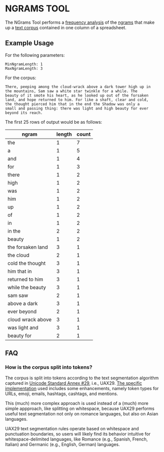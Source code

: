 # NGRAMS TOOL

The NGrams Tool performs a [frequency
analysis](https://en.wikipedia.org/wiki/Frequency_analysis) of the
[ngrams](https://en.wikipedia.org/wiki/N-gram) that make up a [text
corpus](https://en.wikipedia.org/wiki/Text_corpus) contained in one
column of a spreadsheet.

## Example Usage

For the following parameters:

    MinNgramLength: 1
    MaxNgramLength: 3

For the corpus:

    There, peeping among the cloud-wrack above a dark tower high up in
    the mountains, Sam saw a white star twinkle for a while. The
    beauty of it smote his heart, as he looked up out of the forsaken
    land, and hope returned to him. For like a shaft, clear and cold,
    the thought pierced him that in the end the Shadow was only a
    small and passing thing: there was light and high beauty for ever
    beyond its reach.

The first 25 rows of output would be as follows:

|       ngram       | length | count |
| ----------------- | ------ | ----- |
| the               |   1    |   7   |
| a                 |   1    |   5   |
| and               |   1    |   4   |
| for               |   1    |   3   |
| there             |   1    |   2   |
| high              |   1    |   2   |
| was               |   1    |   2   |
| him               |   1    |   2   |
| up                |   1    |   2   |
| of                |   1    |   2   |
| in                |   1    |   2   |
| in the            |   2    |   2   |
| beauty            |   1    |   2   |
| the forsaken land |   3    |   1   |
| the cloud         |   2    |   1   |
| cold the thought  |   3    |   1   |
| him that in       |   3    |   1   |
| returned to him   |   3    |   1   |
| while the beauty  |   3    |   1   |
| sam saw           |   2    |   1   |
| above a dark      |   3    |   1   |
| ever beyond       |   2    |   1   |
| cloud wrack above |   3    |   1   |
| was light and     |   3    |   1   |
| beauty for        |   2    |   1   |

## FAQ

### How is the corpus split into tokens?

The corpus is split into tokens according to the text segmentation
algorithm captured in
[Unicode Standard Annex #29](https://unicode.org/reports/tr29/), i.e.,
UAX29. [The specific implementation](https://github.com/sigpwned/uax29)
used includes some enhancements, namely token types for URLs, emoji,
emails, hashtags, cashtags, and mentions.

This (much) more complex approach is used instead of a (much) more
simple appproach, like splitting on whitespace, because UAX29 performs
useful text segmentation not only on romance languages, but also on
Asian languages.

UAX29 text segmentation rules operate based on whitespace and
punctuation boundaries, so users will likely find its behavior
intuitive for whitespace-delimited languages, like Romance (e.g.,
Spanish, French, Italian) and Germanic (e.g., English, German)
languages.
